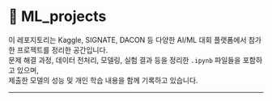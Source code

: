 # 🧠 ML_projects

이 레포지토리는 Kaggle, SIGNATE, DACON 등 다양한 AI/ML 대회 플랫폼에서 참가한 프로젝트를 정리한 공간입니다.  
문제 해결 과정, 데이터 전처리, 모델링, 실험 결과 등을 정리한 `.ipynb` 파일들을 포함하고 있으며,  
제출한 모델의 성능 및 개인 학습 내용을 함께 기록하고 있습니다.

---


